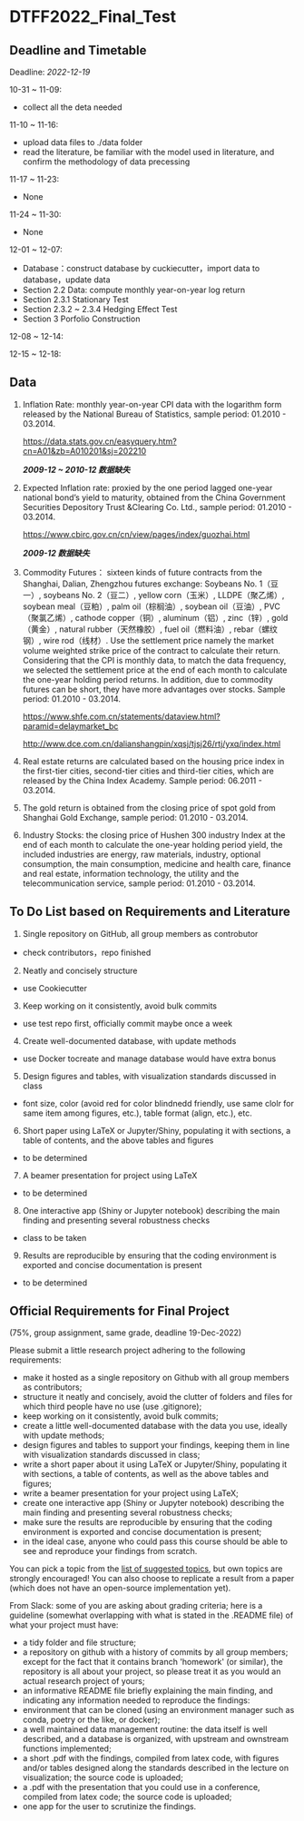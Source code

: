 # DTFF2022_Final_Test



## Deadline and Timetable 

Deadline: *2022-12-19* 

10-31 ~ 11-09: 

 - collect all the deta needed 

11-10 ~ 11-16: 

 - upload data files to ./data folder 
 - read the literature, be familiar with the model used in literature, and confirm the methodology of data precessing 

11-17 ~ 11-23: 

 - None 

11-24 ~ 11-30: 

 - None 

12-01 ~ 12-07: 

 - Database：construct database by cuckiecutter，import data to database，update data 
 - Section 2.2 Data: compute monthly year-on-year log return 
 - Section 2.3.1 Stationary Test 
 - Section 2.3.2 ~ 2.3.4 Hedging Effect Test 
 - Section 3 Porfolio Construction 

12-08 ~ 12-14: 

12-15 ~ 12-18: 

## Data
1. Inflation Rate: monthly year-on-year CPI data with the logarithm form released by the National Bureau of Statistics, sample period: 01.2010 - 03.2014.

   https://data.stats.gov.cn/easyquery.htm?cn=A01&zb=A010201&sj=202210 
   
   ***2009-12 ~ 2010-12 数据缺失*** 

2. Expected Inflation rate: proxied by the one period lagged one-year national bond’s yield to maturity, obtained from the China Government Securities Depository Trust &Clearing Co. Ltd., sample period: 01.2010 - 03.2014.

   https://www.cbirc.gov.cn/cn/view/pages/index/guozhai.html
   
   ***2009-12 数据缺失*** 

3. Commodity Futures： sixteen kinds of future contracts from the Shanghai, Dalian, Zhengzhou futures exchange:  Soybeans No. 1（豆一）, soybeans No. 2（豆二）, yellow corn（玉米）, LLDPE（聚乙烯）, soybean meal（豆粕）, palm oil（棕榈油）, soybean oil（豆油）, PVC（聚氯乙烯）, cathode copper（铜）, aluminum（铝）, zinc（锌）, gold（黄金）, natural rubber（天然橡胶）, fuel oil（燃料油）, rebar（螺纹钢）, wire rod（线材）. Use the settlement price namely the market volume weighted strike price of the contract to calculate their return. Considering that the CPI is monthly data, to match the data frequency, we selected the settlement price at the end of each month to calculate the one-year holding period returns. In addition, due to commodity futures can be short, they have more advantages over stocks. Sample period: 01.2010 - 03.2014.

   https://www.shfe.com.cn/statements/dataview.html?paramid=delaymarket_bc

   http://www.dce.com.cn/dalianshangpin/xqsj/tjsj26/rtj/yxq/index.html

4. Real estate returns are calculated based on the housing price index in the first-tier cities, second-tier cities and third-tier cities, which are released by the China Index Academy. Sample period: 06.2011 - 03.2014.

6. The gold return is obtained from the closing price of spot gold from Shanghai Gold Exchange, sample period: 01.2010 - 03.2014.

7. Industry Stocks: the closing price of Hushen 300 industry Index at the end of each month to calculate the one-year holding period yield, the included industries are energy, raw materials, industry, optional consumption, the main consumption, medicine and health care, finance and real estate, information technology, the utility and the telecommunication service, sample period: 01.2010 - 03.2014.




## To Do List based on Requirements and Literature 

1. Single repository on GitHub, all group members as controbutor 

- check contributors，repo finished 

2. Neatly and concisely structure 

- use Cookiecutter 

3. Keep working on it consistently, avoid bulk commits

- use test repo first, officially commit maybe once a week 

4. Create well-documented database, with update methods

- use Docker tocreate and manage database would have extra bonus 

5. Design figures and tables, with visualization standards discussed in class

- font size, color (avoid red for color blindnedd friendly, use same clolr for same item among figures, etc.), table format (align, etc.), etc. 

6. Short paper using LaTeX or Jupyter/Shiny, populating it with sections, a table of contents, and the above tables and figures 

- to be determined 

7. A beamer presentation for project using LaTeX

- to be determined 

8. One interactive app (Shiny or Jupyter notebook) describing the main finding and presenting several robustness checks

- class to be taken 

9. Results are reproducible by ensuring that the coding environment is exported and concise documentation is present

- to be determined 



## Official Requirements for Final Project 

(75\%, group assignment, same grade, deadline 19-Dec-2022)

Please submit a little research project adhering to the following requirements:

- make it hosted as a single repository on Github with all group members as contributors;
- structure it neatly and concisely, avoid the clutter of folders and files for which third people have no use (use .gitignore);
- keep working on it consistently, avoid bulk commits;
- create a little well-documented database with the data you use, ideally with update methods;
- design figures and tables to support your findings, keeping them in line with visualization standards discussed in class;
- write a short paper about it using LaTeX or Jupyter/Shiny, populating it with sections, a table of contents, as well as the above tables and figures;
- write a beamer presentation for your project using LaTeX;
- create one interactive app (Shiny or Jupyter notebook) describing the main finding and presenting several robustness checks;
- make sure the results are reproducible by ensuring that the coding environment is exported and concise documentation is present;
- in the ideal case, anyone who could pass this course should be able to see and reproduce your findings from scratch.

You can pick a topic from the [list of suggested topics](./research-topics.md), but own topics are strongly encouraged! You can also choose to replicate a result from a paper (which does not have an open-source implementation yet).


From Slack: 
some of you are asking about grading criteria; here is a guideline (somewhat overlapping with what is stated in the .README file) of what your project must have:
- a tidy folder and file structure;
- a repository on github with a history of commits by all group members; except for the fact that it contains branch 'homework' (or similar), the repository is all about your project, so please treat it as you would an actual research project of yours;
- an informative README file briefly explaining the main finding, and indicating any information needed to reproduce the findings:
- environment that can be cloned (using an environment manager such as conda, poetry or the like, or docker);
- a well maintained data management routine: the data itself is well described, and a database is organized, with upstream and ownstream functions implemented;
- a short .pdf with the findings, compiled from latex code, with figures and/or tables designed along the standards described in the lecture on visualization; the source code is uploaded;
- a .pdf with the presentation that you could use in a conference, compiled from latex code; the source code is uploaded;
- one app for the user to scrutinize the findings.


